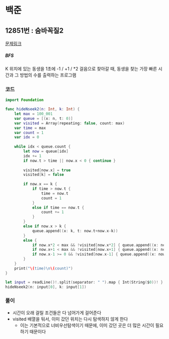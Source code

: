 # 백준

## 12851번 : 숨바꼭질2

[문제링크](https://www.acmicpc.net/problem/12851)

##### BFS

K 위치에 있는 동생을 1초에 -1 / +1 / *2 걸음으로 찾아갈 때, 동생을 찾는 가장 빠른 시간과 그 방법의 수를 출력하는 프로그램


### 코드

```swift
import Foundation

func hideNseek2(n: Int, k: Int) {
    let max = 100_001
    var queue = [(x: n, t: 0)]
    var visited = Array(repeating: false, count: max)
    var time = max
    var count = 1
    var idx = 0
    
    while idx < queue.count {
        let now = queue[idx]
        idx += 1
        if now.t > time || now.x < 0 { continue }
        
        visited[now.x] = true
        visited[k] = false
        
        if now.x == k {
            if time > now.t {
                time = now.t
                count = 1
            }
            else if time == now.t {
                count += 1
            }
        }
        else if now.x > k {
            queue.append((x: k, t: now.t+now.x-k))
        }
        else {
            if now.x*2 < max && !visited[now.x*2] { queue.append((x: now.x*2, t: now.t+1)) }
            if now.x+1 < max && !visited[now.x+1] { queue.append((x: now.x+1, t: now.t+1)) }
            if now.x-1 >= 0 && !visited[now.x-1] { queue.append((x: now.x-1, t: now.t+1)) }
        }
    }
    print("\(time)\n\(count)")
}

let input = readLine()!.split(separator: " ").map { Int(String($0))! }
hideNseek2(n: input[0], k: input[1])
```



### 풀이

- 시간이 오래 걸릴 조건들은 다 넘어가게 걸어준다
- visited 배열을 둬서, 이미 갔던 위치는 다시 탐색하지 않게 한다
  - 이는 기본적으로 너비우선탐색이기 때문에, 이미 갔던 곳은 더 많은 시간이 필요하기 때문이다
